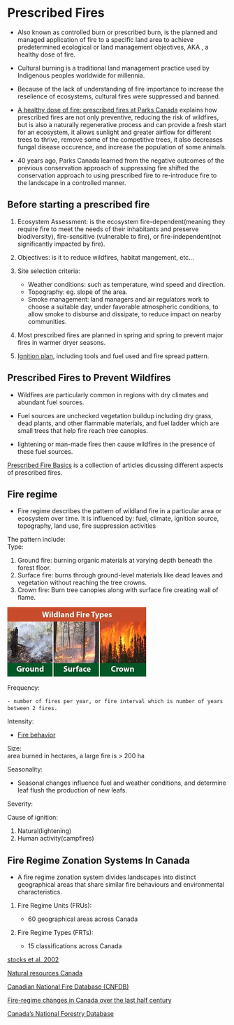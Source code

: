 # Prescribed Fires

- Also known as controlled burn or prescribed burn, is the planned and
managed application of fire to a
specific land area to achieve predetermined ecological or land
management objectives, AKA , a healthy
dose of fire.

- Cultural burning is a traditional land management practice used by
Indigenous peoples worldwide for millennia.

- Because of the lack of understanding of fire importance to increase the
reselience of ecosystems, cultural
fires were suppressed and banned.

- [A healthy dose of fire: prescribed fires at Parks Canada](https://parks.canada.ca/nature/science/especes-species/feu-fire)
explains how
prescribed fires are not only preventive, reducing the risk of
wildfires, but is also a naturally
regenerative process and can provide a fresh start for an ecosystem, it allows
 sunlight and greater airflow for different trees to thrive, remove some
 of the competitive trees, it also decreases fungal disease occurence,
 and increase the population of some animals.

- 40 years ago, Parks Canada learned from the negative outcomes of the
 previous conservation approach of suppressing fire shifted the
 conservation approach to using prescribed fire to re-introduce fire
 to the landscape in a controlled manner.

## Before starting a prescribed fire

1. Ecosystem Assessment:
  is the ecosystem fire-dependent(meaning they require fire to meet
  the needs of their inhabitants and preserve biodiversity), fire-sensitive
  (vulnerable to fire), or fire-independent(not significantly impacted by fire).

2. Objectives:
  is it to reduce wildfires, habitat mangement, etc...

3. Site selection criteria:

    - Weather conditions: such as temperature, wind speed and direction.
    - Topography: eg. slope of the area.
    - Smoke management: land managers and air regulators work to choose a
     suitable day, under favorable atmospheric conditions, to allow
     smoke to disburse and dissipate, to reduce impact on nearby communities.

4. Most prescribed fires are planned in spring and spring to prevent major
 fires in warmer dryer seasons.

5. [Ignition plan](https://extension.oregonstate.edu/catalog/pub/em-9387-prescribed-fire-basics-ignition-techniques-tools),
 including tools and fuel used and fire spread pattern.

## Prescribed Fires to Prevent Wildfires

- Wildfires are particularly common in regions
 with dry climates and abundant fuel sources.

- Fuel sources are unchecked vegetation buildup
including dry grass, dead plants, and other
flammable materials, and fuel ladder which are
 small trees that help fire reach tree canopies.

- lightening or man-made fires then cause
wildfires in the presence of these fuel sources.

[Prescribed Fire Basics](https://extension.oregonstate.edu/collection/prescribed-fire-basics)
 is a collection of articles dicussing different aspects of prescribed fires.

## Fire regime

- Fire regime describes the pattern of wildland fire in a particular area or
ecosystem over time. It is influenced by:
fuel, climate, ignition source, topography, land use, fire suppression activities

The pattern include:  
Type:  

1. Ground fire: burning organic materials at varying depth beneath the forest floor.
2. Surface fire: burns through ground-level
materials like dead leaves and vegetation without reaching the tree crowns.
3. Crown fire: Burn tree canopies along with surface fire creating wall of flame.

![alt text](image_5.png)

Frequency:

    - number of fires per year, or fire interval which is number of years 
    between 2 fires.

Intensity:  

- [Fire behavior](https://natural-resources.canada.ca/forest-forestry/wildland-fires/fire-behaviour)

Size:  
area burned in hectares, a large fire is > 200 ha

Seasonality:  

- Seasonal changes influence fuel and weather conditions, and determine leaf
flush the production of new leafs.

Severity:

Cause of ignition:  

 1. Natural(lightening)
 2. Human activity(campfires)

## Fire Regime Zonation Systems In Canada

- A fire regime zonation system divides
 landscapes into distinct geographical areas that share similar fire behaviours
 and environmental characteristics.

1. Fire Regime Units (FRUs):

   - 60 geographical areas across Canada

2. Fire Regime Types (FRTs):

   - 15 classifications across Canada

[stocks et al. 2002](https://cdnsciencepub.com/doi/10.1139/cjfr-2018-0293#refg56)

[Natural resources Canada](https://cdnsciencepub.com/doi/10.1139/cjfr-2018-0293#refg41)

[Canadian National Fire Database (CNFDB)](https://cwfis.cfs.nrcan.gc.ca/ha/nfdb)

[Fire-regime changes in Canada over the last half century](https://cdnsciencepub.com/doi/10.1139/cjfr-2018-0293#refg9)

[Canada’s National Forestry Database](http://nfdp.ccfm.org/en/index.php)
